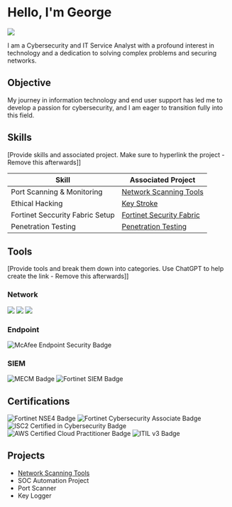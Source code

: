 # Hello, I'm George
<a href="https://linkedin.com/in/pgdharrison"><img src="https://img.shields.io/badge/-LinkedIn-0072b1?&style=for-the-badge&logo=linkedin&logoColor=white" /></a>

I am a Cybersecurity and IT Service Analyst with a profound interest in technology and a dedication to solving complex problems and securing networks.

## Objective

My journey in information technology and end user support has led me to develop a passion for cybersecurity, and I am eager to transition fully into this field.

## Skills
[Provide skills and associated project. Make sure to hyperlink the project - Remove this afterwards]]

| Skill                                         | Associated Project         |
|-----------------------------------------------|----------------------------|
| Port Scanning & Monitoring                    | <a href="https://github.com/GDHarrison/Network-Scanning-Tools/tree/main">Network Scanning Tools</a>|
| Ethical Hacking                               | <a href="https://github.com/GDHarrison/Key-Stroke/tree/main">Key Stroke</a>|
| Fortinet Seccurity Fabric Setup               | <a href="https://github.com/GDHarrison/Key-Stroke/tree/main">Fortinet Security Fabric</a>|
| Penetration Testing                           | <a href="https://github.com/GDHarrison/Key-Stroke/tree/main">Penetration Testing</a>|


## Tools
[Provide tools and break them down into categories. Use ChatGPT to help create the link - Remove this afterwards]]

### Network
<div>
    <img src="https://img.shields.io/badge/-Wireshark-1679A7?&style=for-the-badge&logo=Wireshark&logoColor=white" />
    <img src="https://img.shields.io/badge/-Suricata-EF3B2D?&style=for-the-badge&logo=Suricata&logoColor=white" />
    <img src="https://img.shields.io/badge/-Zeek-777BB4?&style=for-the-badge&logo=Zeek&logoColor=white" />
</div>

### Endpoint
<div>
    <img src="https://img.shields.io/badge/-McAfee_Endpoint_Security-ED1C24?&style=for-the-badge&logo=McAfee&logoColor=white" alt="McAfee Endpoint Security Badge" />
</div>

### SIEM
<div>
    <img src="https://img.shields.io/badge/-Microsoft_Endpoint_Configuration_Manager-0078D4?&style=for-the-badge&logo=Microsoft&logoColor=white" alt="MECM Badge" />
    <img src="https://img.shields.io/badge/-Fortinet_SIEM-FF0000?&style=for-the-badge&logo=Fortinet&logoColor=white" alt="Fortinet SIEM Badge" />
</div>

## Certifications
<div>
<img src="https://img.shields.io/badge/-Fortinet_NSE4-FF0000?&style=for-the-badge&logo=Fortinet&logoColor=white" alt="Fortinet NSE4 Badge" />
<img src="https://img.shields.io/badge/-Fortinet_Cybersecurity_Associate-FF0000?&style=for-the-badge&logo=Fortinet&logoColor=white" alt="Fortinet Cybersecurity Associate Badge" />
<img src="https://img.shields.io/badge/-ISC2_CC-00A100?&style=for-the-badge&logo=ISC2&logoColor=white" alt="ISC2 Certified in Cybersecurity Badge" />
<img src="https://img.shields.io/badge/-AWS_Certified_Cloud_Practitioner-FF9900?&style=for-the-badge&logo=Amazon%20AWS&logoColor=white" alt="AWS Certified Cloud Practitioner Badge" />
<img src="https://img.shields.io/badge/-ITIL_v3-525252?&style=for-the-badge&logo=ITIL&logoColor=white" alt="ITIL v3 Badge" />
</div>

## Projects
- <a href="https://github.com/GDHarrison/Network-Scanning-Tools/tree/main">Network Scanning Tools</a>
- SOC Automation Project
- Port Scanner
- Key Logger
